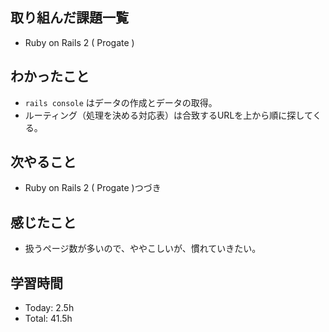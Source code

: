 ## 取り組んだ課題一覧
- Ruby on Rails 2 ( Progate ) 
## わかったこと
- ```rails console``` はデータの作成とデータの取得。
- ルーティング（処理を決める対応表）は合致するURLを上から順に探してくる。
## 次やること
- Ruby on Rails 2 ( Progate )つづき
## 感じたこと
- 扱うページ数が多いので、ややこしいが、慣れていきたい。
## 学習時間
- Today: 2.5h
- Total: 41.5h
